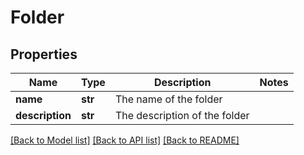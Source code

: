 # Folder

## Properties
Name | Type | Description | Notes
------------ | ------------- | ------------- | -------------
**name** | **str** | The name of the folder | 
**description** | **str** | The description of the folder | 

[[Back to Model list]](../README.md#documentation-for-models) [[Back to API list]](../README.md#documentation-for-api-endpoints) [[Back to README]](../README.md)


